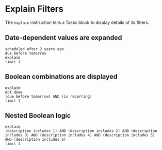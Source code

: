 # Explain Filters

The `explain` instruction tells a Tasks block to display details of its filters.

## Date-dependent values are expanded

```tasks
scheduled after 2 years ago
due before tomorrow
explain
limit 1
```

## Boolean combinations are displayed

```tasks
explain
not done
(due before tomorrow) AND (is recurring)
limit 1
```

## Nested Boolean logic

```tasks
explain
(description includes 1) AND (description includes 2) AND (description includes 3) AND (description includes 4) AND (description includes 5) AND (description includes 6)
limit 1
```
